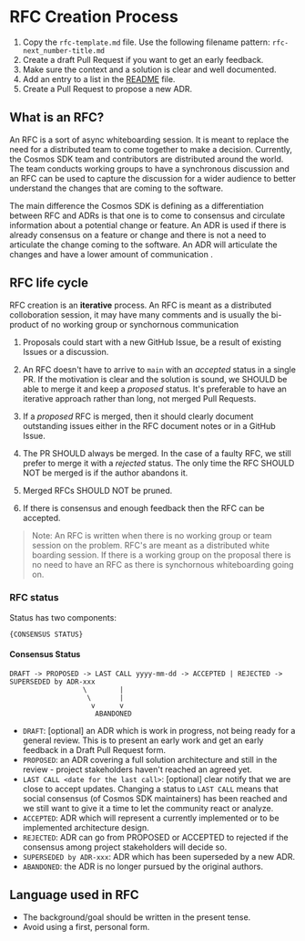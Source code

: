 # RFC Creation Process

1. Copy the `rfc-template.md` file. Use the following filename pattern: `rfc-next_number-title.md`
2. Create a draft Pull Request if you want to get an early feedback.
3. Make sure the context and a solution is clear and well documented.
4. Add an entry to a list in the [README](./README.md) file.
5. Create a Pull Request to propose a new ADR.

## What is an RFC?

An RFC is a sort of async whiteboarding session. It is meant to replace the need for a distributed team to come together to make a decision. Currently, the Cosmos SDK team and contributors are distributed around the world. The team conducts working groups to have a synchronous discussion and an RFC can be used to capture the discussion for a wider audience to better understand the changes that are coming to the software. 

The main difference the Cosmos SDK is defining as a differentiation between RFC and ADRs is that one is to come to consensus and circulate information about a potential change or feature. An ADR is used if there is already consensus on a feature or change and there is not a need to articulate the change coming to the software. An ADR will articulate the changes and have a lower amount of communication .   

## RFC life cycle

RFC creation is an **iterative** process. An RFC is meant as a distributed colloboration session, it may have many comments and is usually the bi-product of no working group or synchornous communication 

1. Proposals could start with a new GitHub Issue,  be a result of existing Issues or a discussion.

2. An RFC doesn't have to arrive to `main` with an _accepted_ status in a single PR. If the motivation is clear and the solution is sound, we SHOULD be able to merge it and keep a _proposed_ status. It's preferable to have an iterative approach rather than long, not merged Pull Requests.

3. If a _proposed_ RFC is merged, then it should clearly document outstanding issues either in the RFC document notes or in a GitHub Issue.

4. The PR SHOULD always be merged. In the case of a faulty RFC, we still prefer to  merge it with a _rejected_ status. The only time the RFC SHOULD NOT be merged is if the author abandons it.

5. Merged RFCs SHOULD NOT be pruned.

6. If there is consensus and enough feedback then the RFC can be accepted. 

> Note: An RFC is written when there is no working group or team session on the problem. RFC's are meant as a distributed white boarding session. If there is a working group on the proposal there is no need to have an RFC as there is synchornous whiteboarding going on. 

### RFC status

Status has two components:

```text
{CONSENSUS STATUS}
```

#### Consensus Status

```text
DRAFT -> PROPOSED -> LAST CALL yyyy-mm-dd -> ACCEPTED | REJECTED -> SUPERSEDED by ADR-xxx
                  \        |
                   \       |
                    v      v
                     ABANDONED
```

* `DRAFT`: [optional] an ADR which is work in progress, not being ready for a general review. This is to present an early work and get an early feedback in a Draft Pull Request form.
* `PROPOSED`: an ADR covering a full solution architecture and still in the review - project stakeholders haven't reached an agreed yet.
* `LAST CALL <date for the last call>`: [optional] clear notify that we are close to accept updates. Changing a status to `LAST CALL` means that social consensus (of Cosmos SDK maintainers) has been reached and we still want to give it a time to let the community react or analyze.
* `ACCEPTED`: ADR which will represent a currently implemented or to be implemented architecture design.
* `REJECTED`: ADR can go from PROPOSED or ACCEPTED to rejected if the consensus among project stakeholders will decide so.
* `SUPERSEDED by ADR-xxx`: ADR which has been superseded by a new ADR.
* `ABANDONED`: the ADR is no longer pursued by the original authors.

## Language used in RFC

* The background/goal should be written in the present tense.
* Avoid using a first, personal form.
